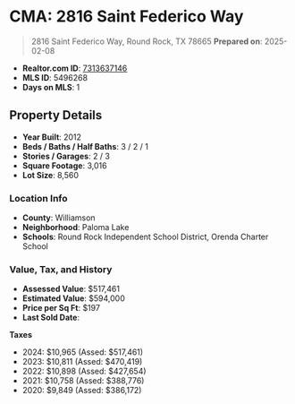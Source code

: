 # CMA: 2816 Saint Federico Way

> 2816 Saint Federico Way, Round Rock, TX 78665
> **Prepared on**: 2025-02-08

- **Realtor.com ID**: [7313637146](https://www.realtor.com/realestateandhomes-detail/2816-Saint-Federico-Way_Round-Rock_TX_78665_M73136-37146)
- **MLS ID**: 5496268
- **Days on MLS**: 1

## Property Details
- **Year Built**: 2012
- **Beds / Baths / Half Baths**: 3 / 2 / 1
- **Stories / Garages**: 2 / 3
- **Square Footage**: 3,016
- **Lot Size**: 8,560

### Location Info
- **County**: Williamson
- **Neighborhood**: Paloma Lake
- **Schools**: Round Rock Independent School District, Orenda Charter School

### Value, Tax, and History
- **Assessed Value**: $517,461
- **Estimated Value**: $594,000
- **Price per Sq Ft**: $197
- **Last Sold Date**: <NA>

**Taxes**
- 2024: $10,965 (Assed: $517,461)
- 2023: $10,811 (Assed: $470,419)
- 2022: $10,898 (Assed: $427,654)
- 2021: $10,758 (Assed: $388,776)
- 2020: $9,849 (Assed: $386,172)
